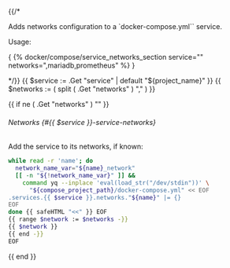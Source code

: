{{/*

Adds networks configuration to a `docker-compose.yml`` service.

Usage:

{ {% docker/compose/service_networks_section service="<service-name>"
  networks="<service-network-name>,mariadb,prometheus" %} }

*/}}
{{ $service := .Get "service" | default "${project_name}" }}
{{ $networks := ( split ( .Get "networks" ) "," ) }}

{{ if ne ( .Get "networks" ) "" }}

###### Networks {#{{ $service }}-service-networks}

Add the service to its networks, if known:

```bash
while read -r 'name'; do
  network_name_var="${name}_network"
  [[ -n "${!network_name_var}" ]] &&
    command yq --inplace 'eval(load_str("/dev/stdin"))' \
      "${compose_project_path}/docker-compose.yml" << EOF
.services.{{ $service }}.networks."${name}" |= {}
EOF
done {{ safeHTML "<<" }} EOF
{{ range $network := $networks -}}
{{ $network }}
{{ end -}}
EOF
```

{{ end }}
